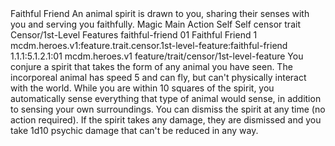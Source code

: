 <ability>
  <name>Faithful Friend</name>
  <flavor>An animal spirit is drawn to you, sharing their senses with you and serving you faithfully.</flavor>
  <keywords>
    <keyword>Magic</keyword>
  </keywords>
  <type>Main Action</type>
  <distance>Self</distance>
  <target>Self</target>
  <metadata>
    <class>censor</class>
    <feature_type>trait</feature_type>
    <file_dpath>Censor/1st-Level Features</file_dpath>
    <item_id>faithful-friend</item_id>
    <item_index>01</item_index>
    <item_name>Faithful Friend</item_name>
    <level>1</level>
    <scc>mcdm.heroes.v1:feature.trait.censor.1st-level-feature:faithful-friend</scc>
    <scdc>1.1.1:5.1.2.1:01</scdc>
    <source>mcdm.heroes.v1</source>
    <type>feature/trait/censor/1st-level-feature</type>
  </metadata>
  <effects>
    <effect type="mundane">You conjure a spirit that takes the form of any animal you have seen. The incorporeal animal has speed 5 and can fly, but can&apos;t physically interact with the world. While you are within 10 squares of the spirit, you automatically sense everything that type of animal would sense, in addition to sensing your own surroundings. You can dismiss the spirit at any time (no action required). If the spirit takes any damage, they are dismissed and you take 1d10 psychic damage that can&apos;t be reduced in any way.</effect>
  </effects>
</ability>

